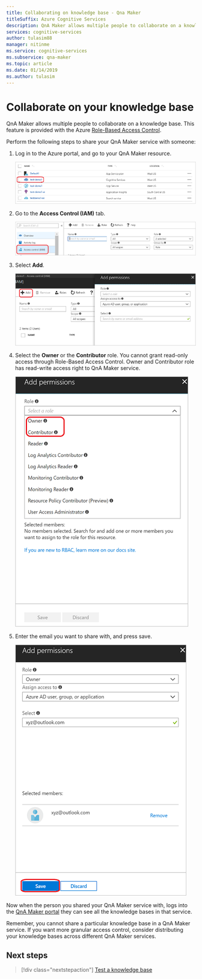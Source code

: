 ```yaml
---
title: Collaborating on knowledge base - Qna Maker
titleSuffix: Azure Cognitive Services
description: QnA Maker allows multiple people to collaborate on a knowledge base. This feature is provided with the Azure Role-Based Access Control. 
services: cognitive-services
author: tulasim88
manager: nitinme
ms.service: cognitive-services
ms.subservice: qna-maker
ms.topic: article
ms.date: 01/14/2019
ms.author: tulasim
---
```


# Collaborate on your knowledge base

QnA Maker allows multiple people to collaborate on a knowledge base. This feature is provided with the Azure [Role-Based Access Control](https://docs.microsoft.com/azure/active-directory/role-based-access-control-configure). 

Perform the following steps to share your QnA Maker service with someone:

1. Log in to the Azure portal, and go to your QnA Maker resource.

    ![QnA Maker resource list](../media/qnamaker-how-to-collaborate-knowledge-base/qnamaker-resource-list.PNG)

2. Go to the **Access Control (IAM)** tab.

    ![QnA Maker IAM](../media/qnamaker-how-to-collaborate-knowledge-base/qnamaker-iam.PNG)

3. Select **Add**.

    ![QnA Maker IAM add](../media/qnamaker-how-to-collaborate-knowledge-base/qnamaker-iam-add.PNG)

4. Select the **Owner** or the **Contributor** role. You cannot grant read-only access through Role-Based Access Control. Owner and Contributor role has read-write access right to QnA Maker service.

    ![QnA Maker IAM add role](../media/qnamaker-how-to-collaborate-knowledge-base/qnamaker-iam-add-role.PNG)

5. Enter the email you want to share with, and press save.

    ![QnA Maker IAM add email](../media/qnamaker-how-to-collaborate-knowledge-base/qnamaker-iam-add-email.PNG)

Now when the person you shared your QnA Maker service with, logs into the [QnA Maker portal](https://qnamaker.ai) they can see all the knowledge bases in that service.

Remember, you cannot share a particular knowledge base in a QnA Maker service. If you want more granular access control, consider distributing your knowledge bases across different QnA Maker services.

## Next steps

> [!div class="nextstepaction"]
> [Test a knowledge base](./test-knowledge-base.md)
